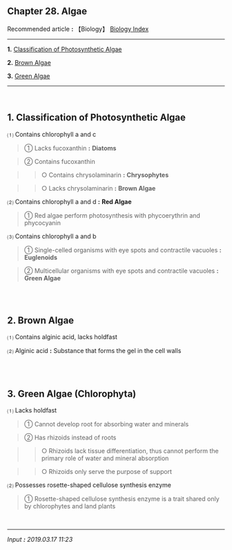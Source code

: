 ## **Chapter 28. Algae**

Recommended article **:** 【Biology】 [Biology Index](https://jb243.github.io/pages/1457)

---

**1.** [Classification of Photosynthetic Algae](#1-classification-of-photosynthetic-algae)

**2.** [Brown Algae](#2-brown-algae)

**3.** [Green Algae](#3-green-algae)

---

<br>

## **1. Classification of Photosynthetic Algae**

 ⑴ Contains chlorophyll a and c

> ① Lacks fucoxanthin **:** **Diatoms**

> ② Contains fucoxanthin

>> ○ Contains chrysolaminarin **:** **Chrysophytes**

>> ○ Lacks chrysolaminarin **:** **Brown Algae**

 ⑵ Contains chlorophyll a and d **:** **Red Algae**

> ① Red algae perform photosynthesis with phycoerythrin and phycocyanin

 ⑶ Contains chlorophyll a and b

> ① Single-celled organisms with eye spots and contractile vacuoles **:** **Euglenoids**

> ② Multicellular organisms with eye spots and contractile vacuoles **:** **Green Algae**

<br>

<br>

## **2. Brown Algae**

 ⑴ Contains alginic acid, lacks holdfast

 ⑵ Alginic acid **:** Substance that forms the gel in the cell walls

<br>

<br>

## **3. Green Algae** (Chlorophyta)

 ⑴ Lacks holdfast

> ① Cannot develop root for absorbing water and minerals

> ② Has rhizoids instead of roots

>> ○ Rhizoids lack tissue differentiation, thus cannot perform the primary role of water and mineral absorption

>> ○ Rhizoids only serve the purpose of support

 ⑵ Possesses rosette-shaped cellulose synthesis enzyme

> ① Rosette-shaped cellulose synthesis enzyme is a trait shared only by chlorophytes and land plants

<br>

---

_Input **:** 2019.03.17 11:23_
